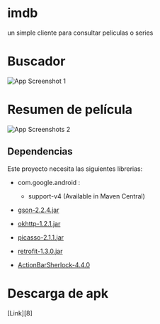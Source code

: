 imdb
====

un simple cliente para consultar peliculas o series

Buscador
====

![App Screenshot 1][1]

Resumen de película
====
![App Screenshots 2][2]

## Dependencias

Este proyecto necesita las siguientes librerias:


- com.google.android :
    - support-v4 (Available in Maven Central)

- [gson-2.2.4.jar][3]
- [okhttp-1.2.1.jar][4]
- [picasso-2.1.1.jar][5]
- [retrofit-1.3.0.jar][6]
- [ActionBarSherlock-4.4.0][7]


Descarga de apk
====
[Link][8]

  [1]: https://raw.github.com/felipeska/imdb/master/extra/device-2013-12-02-034923_framed.png
  [2]: https://raw.github.com/felipeska/imdb/master/extra/device-2013-12-02-034938_framed.png
  [3]: https://code.google.com/p/google-gson/
  [4]: http://square.github.io/okhttp/
  [5]: http://square.github.io/picasso/
  [6]: http://square.github.io/retrofit/
  [7]: http://actionbarsherlock.com/